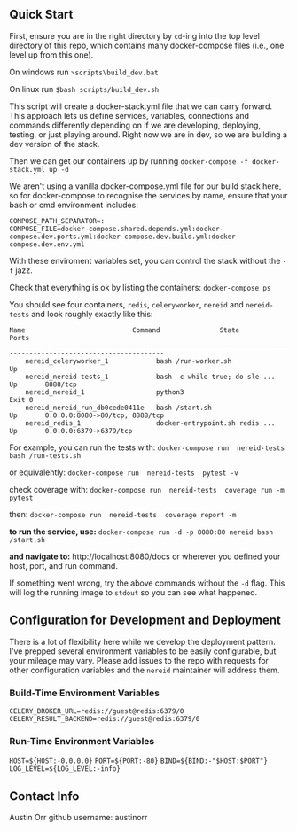 ## Quick Start

First, ensure you are in the right directory by `cd`-ing into the top level directory of this repo, which contains many docker-compose files (i.e., one level up from this one).

On windows run
`>scripts\build_dev.bat`

On linux run
`$bash scripts/build_dev.sh`

This script will create a docker-stack.yml file that we can carry forward. This approach lets us define services, variables, connections and commands differently depending on if we are developing, deploying, testing, or just playing around. Right now we are in dev, so we are building a dev version of the stack.

Then we can get our containers up by running
`docker-compose -f docker-stack.yml up -d`

We aren't using a vanilla docker-compose.yml file for our build stack here, so for docker-compose to recognise the services by name, ensure that your bash or cmd environment includes:

```
COMPOSE_PATH_SEPARATOR=:
COMPOSE_FILE=docker-compose.shared.depends.yml:docker-compose.dev.ports.yml:docker-compose.dev.build.yml:docker-compose.dev.env.yml
```
With these enviroment variables set, you can control the stack without the `-f` jazz.

Check that everything is ok by listing the containers:
`docker-compose ps`

You should see four containers, `redis`, `celeryworker`, `nereid` and `nereid-tests` and look roughly exactly like this:
```
Name                           Command               State                Ports
    ---------------------------------------------------------------------------------------------------------
    nereid_celeryworker_1            bash /run-worker.sh              Up
    nereid_nereid-tests_1            bash -c while true; do sle ...   Up       8888/tcp
    nereid_nereid_1                  python3                          Exit 0
    nereid_nereid_run_db0cede0411e   bash /start.sh                   Up       0.0.0.0:8080->80/tcp, 8888/tcp
    nereid_redis_1                   docker-entrypoint.sh redis ...   Up       0.0.0.0:6379->6379/tcp
```

For example, you can run the tests with:
`docker-compose run  nereid-tests  bash /run-tests.sh`

or equivalently:
`docker-compose run  nereid-tests  pytest -v`

check coverage with:
`docker-compose run  nereid-tests  coverage run -m pytest`

then:
`docker-compose run  nereid-tests  coverage report -m`

__to run the service, use:__
`docker-compose run -d -p 8080:80 nereid bash /start.sh`

__and navigate to:__
http://localhost:8080/docs
or wherever you defined your host, port, and run command.

If something went wrong, try the above commands without the `-d` flag. This will log the running image to `stdout` so you can see what happened.

## Configuration for Development and Deployment
There is a lot of flexibility here while we develop the deployment pattern. I've prepped several environment variables to be easily configurable, but your mileage may vary. Please add issues to the repo with requests for other configuration variables and the `nereid` maintainer will address them.

### Build-Time Environment Variables
`CELERY_BROKER_URL=redis://guest@redis:6379/0`
`CELERY_RESULT_BACKEND=redis://guest@redis:6379/0`

### Run-Time Environment Variables
`HOST=${HOST:-0.0.0.0}`
`PORT=${PORT:-80}`
`BIND=${BIND:-"$HOST:$PORT"}`
`LOG_LEVEL=${LOG_LEVEL:-info}`

## Contact Info
Austin Orr 
github username: austinorr


